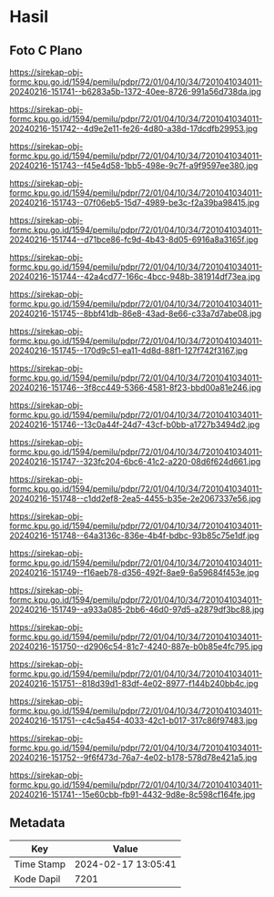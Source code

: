 # Hasil

## Foto C Plano

https://sirekap-obj-formc.kpu.go.id/1594/pemilu/pdpr/72/01/04/10/34/7201041034011-20240216-151741--b6283a5b-1372-40ee-8726-991a56d738da.jpg

https://sirekap-obj-formc.kpu.go.id/1594/pemilu/pdpr/72/01/04/10/34/7201041034011-20240216-151742--4d9e2e11-fe26-4d80-a38d-17dcdfb29953.jpg

https://sirekap-obj-formc.kpu.go.id/1594/pemilu/pdpr/72/01/04/10/34/7201041034011-20240216-151743--f45e4d58-1bb5-498e-9c7f-a9f9597ee380.jpg

https://sirekap-obj-formc.kpu.go.id/1594/pemilu/pdpr/72/01/04/10/34/7201041034011-20240216-151743--07f06eb5-15d7-4989-be3c-f2a39ba98415.jpg

https://sirekap-obj-formc.kpu.go.id/1594/pemilu/pdpr/72/01/04/10/34/7201041034011-20240216-151744--d71bce86-fc9d-4b43-8d05-6916a8a3165f.jpg

https://sirekap-obj-formc.kpu.go.id/1594/pemilu/pdpr/72/01/04/10/34/7201041034011-20240216-151744--42a4cd77-166c-4bcc-948b-381914df73ea.jpg

https://sirekap-obj-formc.kpu.go.id/1594/pemilu/pdpr/72/01/04/10/34/7201041034011-20240216-151745--8bbf41db-86e8-43ad-8e66-c33a7d7abe08.jpg

https://sirekap-obj-formc.kpu.go.id/1594/pemilu/pdpr/72/01/04/10/34/7201041034011-20240216-151745--170d9c51-ea11-4d8d-88f1-127f742f3167.jpg

https://sirekap-obj-formc.kpu.go.id/1594/pemilu/pdpr/72/01/04/10/34/7201041034011-20240216-151746--3f8cc449-5366-4581-8f23-bbd00a81e246.jpg

https://sirekap-obj-formc.kpu.go.id/1594/pemilu/pdpr/72/01/04/10/34/7201041034011-20240216-151746--13c0a44f-24d7-43cf-b0bb-a1727b3494d2.jpg

https://sirekap-obj-formc.kpu.go.id/1594/pemilu/pdpr/72/01/04/10/34/7201041034011-20240216-151747--323fc204-6bc6-41c2-a220-08d6f624d661.jpg

https://sirekap-obj-formc.kpu.go.id/1594/pemilu/pdpr/72/01/04/10/34/7201041034011-20240216-151748--c1dd2ef8-2ea5-4455-b35e-2e2067337e56.jpg

https://sirekap-obj-formc.kpu.go.id/1594/pemilu/pdpr/72/01/04/10/34/7201041034011-20240216-151748--64a3136c-836e-4b4f-bdbc-93b85c75e1df.jpg

https://sirekap-obj-formc.kpu.go.id/1594/pemilu/pdpr/72/01/04/10/34/7201041034011-20240216-151749--f16aeb78-d356-492f-8ae9-6a59684f453e.jpg

https://sirekap-obj-formc.kpu.go.id/1594/pemilu/pdpr/72/01/04/10/34/7201041034011-20240216-151749--a933a085-2bb6-46d0-97d5-a2879df3bc88.jpg

https://sirekap-obj-formc.kpu.go.id/1594/pemilu/pdpr/72/01/04/10/34/7201041034011-20240216-151750--d2906c54-81c7-4240-887e-b0b85e4fc795.jpg

https://sirekap-obj-formc.kpu.go.id/1594/pemilu/pdpr/72/01/04/10/34/7201041034011-20240216-151751--818d39d1-83df-4e02-8977-f144b240bb4c.jpg

https://sirekap-obj-formc.kpu.go.id/1594/pemilu/pdpr/72/01/04/10/34/7201041034011-20240216-151751--c4c5a454-4033-42c1-b017-317c86f97483.jpg

https://sirekap-obj-formc.kpu.go.id/1594/pemilu/pdpr/72/01/04/10/34/7201041034011-20240216-151752--9f6f473d-76a7-4e02-b178-578d78e421a5.jpg

https://sirekap-obj-formc.kpu.go.id/1594/pemilu/pdpr/72/01/04/10/34/7201041034011-20240216-151741--15e60cbb-fb91-4432-9d8e-8c598cf164fe.jpg


## Metadata

| Key        | Value               |
| ---------- | ------------------- |
| Time Stamp | 2024-02-17 13:05:41 |
| Kode Dapil | 7201                |



